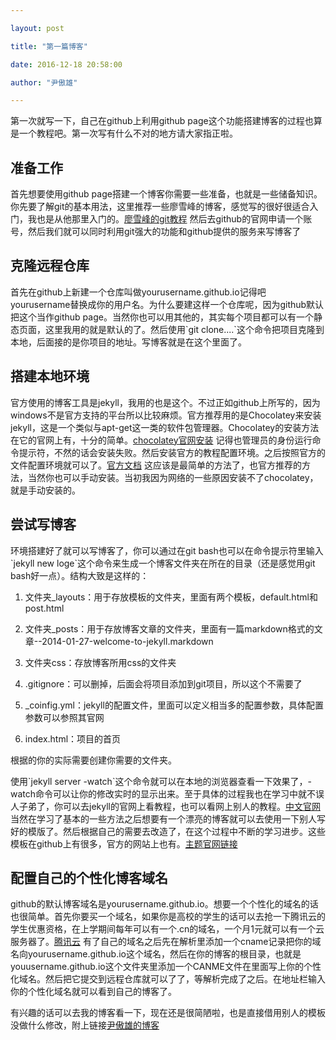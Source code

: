```yaml
---

layout: post

title: "第一篇博客"

date: 2016-12-18 20:58:00

author: "尹傲雄"

---
```


<p>第一次就写一下，自己在github上利用github page这个功能搭建博客的过程也算是一个教程吧。第一次写有什么不对的地方请大家指正啦。<p>

<h2>准备工作</h2>

<p>首先想要使用github page搭建一个博客你需要一些准备，也就是一些储备知识。你先要了解git的基本用法，这里推荐一些廖雪峰的博客，感觉写的很好很适合入门，我也是从他那里入门的。<a href="http://www.liaoxuefeng.com/wiki/0013739516305929606dd18361248578c67b8067c8c017b000">廖雪峰的git教程</a> 然后去github的官网申请一个账号，然后我们就可以同时利用git强大的功能和github提供的服务来写博客了</p>



<h2>克隆远程仓库</h2>

<p>首先在github上新建一个仓库叫做yourusername.github.io记得吧yourusername替换成你的用户名。为什么要建这样一个仓库呢，因为github默认把这个当作github page。当然你也可以用其他的，其实每个项目都可以有一个静态页面，这里我用的就是默认的了。然后使用`git clone....`这个命令把项目克隆到本地，后面接的是你项目的地址。写博客就是在这个里面了。</p>



<h2>搭建本地环境</h2>

<p>官方使用的博客工具是jekyll，我用的也是这个。不过正如github上所写的，因为windows不是官方支持的平台所以比较麻烦。官方推荐用的是Chocolatey来安装jekyll，这是一个类似与apt-get这一类的软件包管理器。Chocolatey的安装方法在它的官网上有，十分的简单。<a href="https://chocolatey.org/install">chocolatey官网安装</a> 记得也管理员的身份运行命令提示符，不然的话会安装失败。然后安装官方的教程配置环境。之后按照官方的文件配置环境就可以了。<a href="https://jekyllrb.com/docs/windows/#installation">官方文档</a> 这应该是最简单的方法了，也官方推荐的方法，当然你也可以手动安装。当初我因为网络的一些原因安装不了chocolatey，就是手动安装的。</p>



<h2>尝试写博客</h2>

<p>环境搭建好了就可以写博客了，你可以通过在git bash也可以在命令提示符里输入`jekyll new loge`这个命令来生成一个博客文件夹在所在的目录（还是感觉用git bash好一点）。结构大致是这样的：

1. 文件夹_layouts：用于存放模板的文件夹，里面有两个模板，default.html和post.html

2. 文件夹_posts：用于存放博客文章的文件夹，里面有一篇markdown格式的文章--2014-01-27-welcome-to-jekyll.markdown

3. 文件夹css：存放博客所用css的文件夹

4. .gitignore：可以删掉，后面会将项目添加到git项目，所以这个不需要了

5. _coinfig.yml：jekyll的配置文件，里面可以定义相当多的配置参数，具体配置参数可以参照其官网

6. index.html：项目的首页

根据的你的实际需要创建你需要的文件夹。</p>



<p>使用`jekyll server -watch`这个命令就可以在本地的浏览器查看一下效果了，-watch命令可以让你的修改实时的显示出来。至于具体的过程我也在学习中就不误人子弟了，你可以去jekyll的官网上看教程，也可以看网上别人的教程。<a href="http://jekyll.com.cn/">中文官网</a>当然在学习了基本的一些方法之后想要有一个漂亮的博客就可以去使用一下别人写好的模版了。然后根据自己的需要去改造了，在这个过程中不断的学习进步。这些模板在github上有很多，官方的网站上也有。<a href="http://jekyllthemes.org/">主题官网链接</a></p>



<h2>配置自己的个性化博客域名</h2>

<P>github的默认博客域名是yourusername.github.io。想要一个个性化的域名的话也很简单。首先你要买一个域名，如果你是高校的学生的话可以去抢一下腾讯云的学生优惠资格，在上学期间每年可以有一个.cn的域名，一个月1元就可以有一个云服务器了。<a href="https://www.qcloud.com/">腾讯云</a> 有了自己的域名之后先在解析里添加一个cname记录把你的域名向yourusername.github.io这个域名，然后在你的博客的根目录，也就是youusername.github.io这个文件夹里添加一个CANME文件在里面写上你的个性化域名。然后把它提交到远程仓库就可以了了，等解析完成了之后。在地址栏输入你的个性化域名就可以看到自己的博客了。</P>



<p>有兴趣的话可以去我的博客看一下，现在还是很简陋啦，也是直接借用别人的模板没做什么修改，附上链接<a href="http://blog.yinaoxiog.cn">尹傲雄的博客</a></p>

